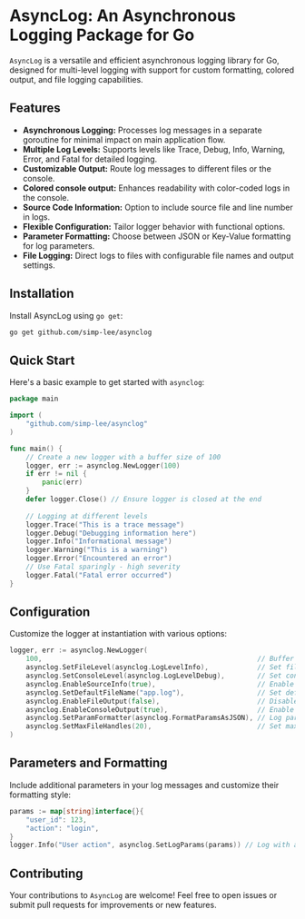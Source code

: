# AsyncLog: An Asynchronous Logging Package for Go

`AsyncLog` is a versatile and efficient asynchronous logging library for Go, designed for multi-level logging with support for custom formatting, colored output, and file logging capabilities.

## Features

- **Asynchronous Logging:** Processes log messages in a separate goroutine for minimal impact on main application flow.
- **Multiple Log Levels:** Supports levels like Trace, Debug, Info, Warning, Error, and Fatal for detailed logging.
- **Customizable Output:** Route log messages to different files or the console.
- **Colored console output:** Enhances readability with color-coded logs in the console.
- **Source Code Information:** Option to include source file and line number in logs.
- **Flexible Configuration:** Tailor logger behavior with functional options.
- **Parameter Formatting:** Choose between JSON or Key-Value formatting for log parameters.
- **File Logging:** Direct logs to files with configurable file names and output settings.

## Installation

Install AsyncLog using `go get`:

```bash
go get github.com/simp-lee/asynclog
```

## Quick Start

Here's a basic example to get started with `asynclog`:

```go
package main

import (
    "github.com/simp-lee/asynclog"
)

func main() {
    // Create a new logger with a buffer size of 100
    logger, err := asynclog.NewLogger(100)
    if err != nil {
        panic(err)
    }
    defer logger.Close() // Ensure logger is closed at the end
	
    // Logging at different levels
    logger.Trace("This is a trace message")
    logger.Debug("Debugging information here")
    logger.Info("Informational message")
    logger.Warning("This is a warning")
    logger.Error("Encountered an error")
    // Use Fatal sparingly - high severity
    logger.Fatal("Fatal error occurred")
}
```

## Configuration

Customize the logger at instantiation with various options:

```go
logger, err := asynclog.NewLogger(
    100,                                                     // Buffer size
    asynclog.SetFileLevel(asynclog.LogLevelInfo),            // Set file logging level
    asynclog.SetConsoleLevel(asynclog.LogLevelDebug),        // Set console logging level
    asynclog.EnableSourceInfo(true),                         // Enable source file information recording
    asynclog.SetDefaultFileName("app.log"),                  // Set default log file name
    asynclog.EnableFileOutput(false),                        // Disable file output
    asynclog.EnableConsoleOutput(true),                      // Enable console output
    asynclog.SetParamFormatter(asynclog.FormatParamsAsJSON), // Log parameter formatting
    asynclog.SetMaxFileHandles(20),                          // Set maximum number of file handles
)
```

## Parameters and Formatting

Include additional parameters in your log messages and customize their formatting style:

```go
params := map[string]interface{}{
    "user_id": 123,
    "action": "login",
}
logger.Info("User action", asynclog.SetLogParams(params)) // Log with additional parameters
```

## Contributing

Your contributions to `AsyncLog` are welcome! Feel free to open issues or submit pull requests for improvements or new features.